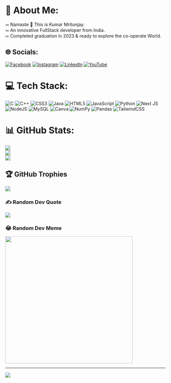 # 💫 About Me:
⬹ Namaste 🙏 This is Kumar Mritunjay.<br>⬹ An innovative FullStack developer from India. <br>⬹ Completed graduation in 2023 & ready to explore the co-operate World.


## 🌐 Socials:
[![Facebook](https://img.shields.io/badge/Facebook-%231877F2.svg?logo=Facebook&logoColor=white)](https://facebook.com/kumarmritunjay) [![Instagram](https://img.shields.io/badge/Instagram-%23E4405F.svg?logo=Instagram&logoColor=white)](https://instagram.com/mritunjaysrivastavofficial) [![LinkedIn](https://img.shields.io/badge/LinkedIn-%230077B5.svg?logo=linkedin&logoColor=white)](https://linkedin.com/in/kumarmritunjaysrivastav) [![YouTube](https://img.shields.io/badge/YouTube-%23FF0000.svg?logo=YouTube&logoColor=white)](https://youtube.com/@mritunjaysrivastava) 

# 💻 Tech Stack:
![C](https://img.shields.io/badge/c-%2300599C.svg?style=for-the-badge&logo=c&logoColor=white) ![C++](https://img.shields.io/badge/c++-%2300599C.svg?style=for-the-badge&logo=c%2B%2B&logoColor=white) ![CSS3](https://img.shields.io/badge/css3-%231572B6.svg?style=for-the-badge&logo=css3&logoColor=white) ![Java](https://img.shields.io/badge/java-%23ED8B00.svg?style=for-the-badge&logo=java&logoColor=white) ![HTML5](https://img.shields.io/badge/html5-%23E34F26.svg?style=for-the-badge&logo=html5&logoColor=white) ![JavaScript](https://img.shields.io/badge/javascript-%23323330.svg?style=for-the-badge&logo=javascript&logoColor=%23F7DF1E) ![Python](https://img.shields.io/badge/python-3670A0?style=for-the-badge&logo=python&logoColor=ffdd54) ![Next JS](https://img.shields.io/badge/Next-black?style=for-the-badge&logo=next.js&logoColor=white) ![NodeJS](https://img.shields.io/badge/node.js-6DA55F?style=for-the-badge&logo=node.js&logoColor=white) ![MySQL](https://img.shields.io/badge/mysql-%2300f.svg?style=for-the-badge&logo=mysql&logoColor=white) ![Canva](https://img.shields.io/badge/Canva-%2300C4CC.svg?style=for-the-badge&logo=Canva&logoColor=white) ![NumPy](https://img.shields.io/badge/numpy-%23013243.svg?style=for-the-badge&logo=numpy&logoColor=white) ![Pandas](https://img.shields.io/badge/pandas-%23150458.svg?style=for-the-badge&logo=pandas&logoColor=white) ![TailwindCSS](https://img.shields.io/badge/tailwindcss-%2338B2AC.svg?style=for-the-badge&logo=tailwind-css&logoColor=white)
# 📊 GitHub Stats:
![](https://github-readme-stats.vercel.app/api?username=KumarMritunjaySrivastav&theme=flag-india&hide_border=false&include_all_commits=true&count_private=true)<br/>
![](https://github-readme-streak-stats.herokuapp.com/?user=KumarMritunjaySrivastav&theme=flag-india&hide_border=false)<br/>
![](https://github-readme-stats.vercel.app/api/top-langs/?username=KumarMritunjaySrivastav&theme=flag-india&hide_border=false&include_all_commits=true&count_private=true&layout=compact)

## 🏆 GitHub Trophies
![](https://github-profile-trophy.vercel.app/?username=KumarMritunjaySrivastav&theme=radical&no-frame=false&no-bg=true&margin-w=4)

### ✍️ Random Dev Quote
![](https://quotes-github-readme.vercel.app/api?type=horizontal&theme=radical)

### 😂 Random Dev Meme
<img src='https://randommeme-five.vercel.app/' style="height: 400px;"/>

---
[![](https://visitcount.itsvg.in/api?id=KumarMritunjaySrivastav&icon=0&color=0)](https://visitcount.itsvg.in)

<!-- Proudly created with GPRM ( https://gprm.itsvg.in ) -->
